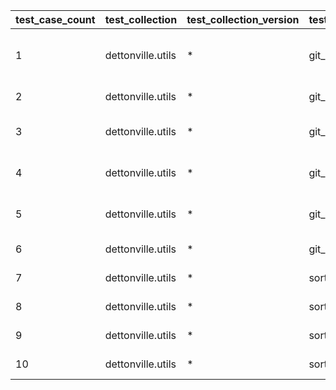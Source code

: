  | test_case_count | test_collection | test_collection_version | test_component | test_job_link | test_component_git_branch | test_component_git_commit_hash | test_case_id | test_date | test_description | test_failed | test_details_link | 
 |--- | --- | --- | --- | --- | --- | --- | --- | --- | --- | --- | --- | 
 | 1 | dettonville.utils | * | git_pacp |  | main | bf085e9 | 01 | 2024-02-20T22:35:39Z | SSH - NO-OP - expect result with changed: false | False | [test details](./git_pacp/test.results/test_01/test-results.detailed.yml) | 
 | 2 | dettonville.utils | * | git_pacp |  | main | bf085e9 | 02 | 2024-02-20T22:35:39Z | SSH - add test file | False | [test details](./git_pacp/test.results/test_02/test-results.detailed.yml) | 
 | 3 | dettonville.utils | * | git_pacp |  | main | bf085e9 | 03 | 2024-02-20T22:35:39Z | SSH - add test file with explicit `add` path | False | [test details](./git_pacp/test.results/test_03/test-results.detailed.yml) | 
 | 4 | dettonville.utils | * | git_pacp |  | main | bf085e9 | 04 | 2024-02-20T22:35:39Z | SSH - expect default `add` path work | False | [test details](./git_pacp/test.results/test_04/test-results.detailed.yml) | 
 | 5 | dettonville.utils | * | git_pacp |  | main | bf085e9 | 05 | 2024-02-20T22:35:39Z | SSH - add test file with remote alias defined | False | [test details](./git_pacp/test.results/test_05/test-results.detailed.yml) | 
 | 6 | dettonville.utils | * | git_pacp |  | main | bf085e9 | 06 | 2024-02-20T22:35:39Z | SSH - remove test file | False | [test details](./git_pacp/test.results/test_06/test-results.detailed.yml) | 
 | 7 | dettonville.utils | * | sort_dict_list |  | main | bf085e9 | 01 | 2024-02-20T22:35:39Z | single key sort test | False | [test details](./sort_dict_list/test.results/test_01/test-results.detailed.yml) | 
 | 8 | dettonville.utils | * | sort_dict_list |  | main | bf085e9 | 02 | 2024-02-20T22:35:39Z | single key sort test using list | False | [test details](./sort_dict_list/test.results/test_02/test-results.detailed.yml) | 
 | 9 | dettonville.utils | * | sort_dict_list |  | main | bf085e9 | 03 | 2024-02-20T22:35:39Z | multi key sort test | False | [test details](./sort_dict_list/test.results/test_03/test-results.detailed.yml) | 
 | 10 | dettonville.utils | * | sort_dict_list |  | main | bf085e9 | 04 | 2024-02-20T22:30:37Z | empty list sort test | False | [test details](./sort_dict_list/test.results/test_04/test-results.detailed.yml) | 
